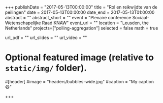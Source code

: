 +++
publishDate = "2017-05-13T00:00:00"
title = "Rol en reikwijdte van de peilingen"
date = 2017-05-13T00:00:00
date_end = 2017-05-13T01:00:00
abstract = ""
abstract_short = ""
event = "Plenaire conference Sociaal-Wetenschapelijke Raad KNAW"
event_url = ""
location = "Leusden, the Netherlands"
projects=["polling-aggregation"]
selected = false
math = true

url_pdf = ""
url_slides = ""
url_video = ""

# Optional featured image (relative to `static/img/` folder).
#[header]
#image = "headers/bubbles-wide.jpg"
#caption = "My caption :smile:"

+++
